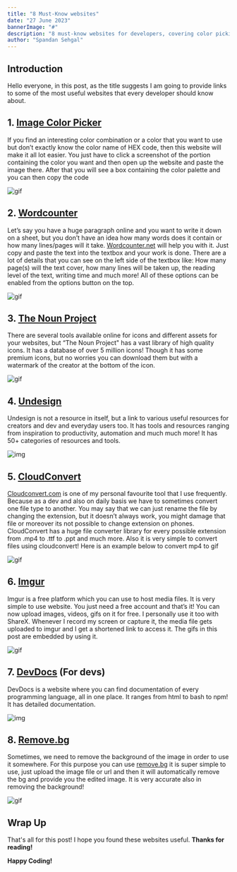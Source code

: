 ```yaml
---
title: "8 Must-Know websites"
date: "27 June 2023"
bannerImage: "#"
description: "8 must-know websites for developers, covering color picking, file conversion, and icon libraries."
author: "Spandan Sehgal"
---
```


## Introduction

Hello everyone, in this post, as the title suggests I am going to provide links to some of the most useful websites that every developer should know about. 

## 1. [Image Color Picker](https://imagecolorpicker.com/en)

If you find an interesting color combination or a color that you want to use but don’t exactly know the color name of HEX code, then this website will make it all lot easier. You just have to click a screenshot of the portion containing the color you want and then open up the website and paste the image there. After that you will see a box containing the color palette and you can then copy the code

![gif](https://i.imgur.com/I7HftvC.gif)

## 2. [Wordcounter](http://Wordcounter.net)

Let’s say you have a huge paragraph online and you want to write it down on a sheet, but you don’t have an idea how many words does it contain or how many lines/pages will it take. [Wordcounter.net](http://Wordcounter.net) will help you with it. Just copy and paste the text into the textbox and your work is done. There are a lot of details that you can see on the left side of the textbox like: How many  page(s) will the text cover, how many lines will be taken up, the reading level of the text, writing time and much more! All of these options can be enabled from the options button on the top.

![gif](https://i.imgur.com/Fbaolsq.png)

## 3. [The Noun Project](https://thenounproject.com/)

There are several tools available online for icons and different assets for your websites, but “The Noun Project" has a vast library of high quality icons. It has a database of over 5 million icons! Though it has some premium icons, but no worries you can download them but with a watermark of the creator at the bottom of the icon.

 

![gif](https://i.imgur.com/RgO07vd.gif)

## 4. [Undesign](https://undesign.learn.uno/)

Undesign is not a resource in itself, but a link to various useful resources for creators and dev and everyday users too. It has tools and resources ranging from inspiration to productivity, automation and much much more! It has 50+ categories of resources and tools. 

![img](https://i.imgur.com/3kdDZYG.png)

## 5. [CloudConvert](http://cloudconvert.com)

[Cloudconvert.com](http://Cloudconvert.com) is one of my personal favourite tool that I use frequently. Because as a dev and also on daily basis we have to sometimes convert one file type to another. You may say that we can just rename the file by changing the extension, but it doesn’t always work, you might damage that file or moreover its not possible to change extension on phones. CloudConvert has a huge file converter library for every possible extension from .mp4 to .ttf to .ppt and much more. Also it is very simple to convert files using cloudconvert! Here is an example below to convert mp4 to gif

![gif](https://i.imgur.com/yiCjiAo.gif)

## 6. [Imgur](https://imgur.com/)

Imgur is a free platform which you can use to host media files. It is very simple to use website. You just need a free account and that’s it! You can now upload images, videos, gifs on it for free. I personally use it too with ShareX. Whenever I record my screen or capture it, the media file gets uploaded to imgur and I get a shortened link to access it. The gifs in this post are embedded by using it.

![gif](https://i.imgur.com/bpX50re.gif)

## 7. [DevDocs](https://devdocs.io/) (For devs)

DevDocs is a website where you can find documentation of every programming language, all in one place. It ranges from html to bash to npm! It has detailed documentation.

![img](https://i.imgur.com/ag2xMsU.png)

## 8. [Remove.bg](http://remove.bg)

Sometimes, we need to remove the background of the image in order to use it somewhere. For this purpose you can use [remove.bg](http://remove.bg) it is super simple to use, just upload the image file or url and then it will automatically remove the bg and provide you the edited image. It is very accurate also in removing the background!

![gif](https://i.imgur.com/QVIlKcl.gif)

## Wrap Up

That's all for this post! I hope you found these websites useful.
**Thanks for reading!**

**Happy Coding!**

